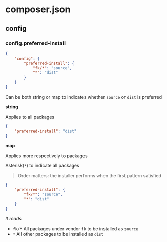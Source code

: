 # composer.json

## config

### config.preferred-install

```json
{
    "config": {
        "preferred-install": {
            "fk/*": "source",
            "*": "dist"
        }
    }    
}
```

Can be both string or map to indicates whether `source` or `dist` is preferred

**string**

Applies to all packages

```json
{
    "preferred-install": "dist"
}
```

**map**

Applies more respectively to packages

Asterisk(`*`) to indicate all packages

> Order matters: the installer performs when the first pattern satisfied

```json
{
    "preferred-install": {
        "fk/*": "source",
        "*": "dist"
    }
}
```

_It reads_

- `fk/*` All packages under vendor `fk` to be installed as `source`
- `*` All other packages to be installed as `dist`

